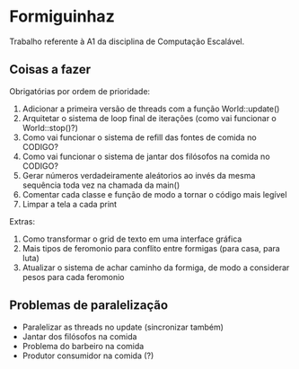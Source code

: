 # Formiguinhaz

Trabalho referente à A1 da disciplina de Computação Escalável.

## Coisas a fazer

Obrigatórias por ordem de prioridade:

1) Adicionar a primeira versão de threads com a função World::update()
2) Arquitetar o sistema de loop final de iterações (como vai funcionar o World::stop()?)
3) Como vai funcionar o sistema de refill das fontes de comida no CODIGO?
4) Como vai funcionar o sistema de jantar dos filósofos na comida no CODIGO?
5) Gerar números verdadeiramente aleátorios ao invés da mesma sequência toda vez na chamada da main()
6) Comentar cada classe e função de modo a tornar o código mais legível
7) Limpar a tela a cada print

Extras:

1) Como transformar o grid de texto em uma interface gráfica
2) Mais tipos de feromonio para conflito entre formigas (para casa, para luta)
3) Atualizar o sistema de achar caminho da formiga, de modo a considerar pesos para cada feromonio

## Problemas de paralelização

* Paralelizar as threads no update (sincronizar também)
* Jantar dos filósofos na comida
* Problema do barbeiro na comida
* Produtor consumidor na comida (?)
